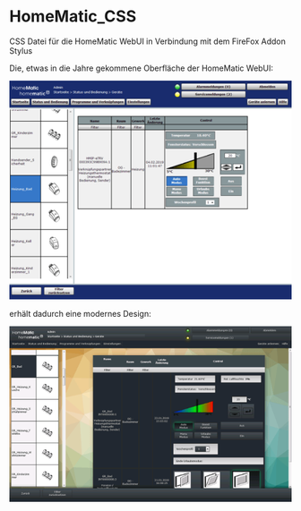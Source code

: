 # HomeMatic_CSS
CSS Datei für die HomeMatic WebUI in Verbindung mit dem FireFox Addon Stylus

Die, etwas in die Jahre gekommene Oberfläche der HomeMatic WebUI:

![WebUI Original](/images/WebUI_Original_sm.png)

erhält dadurch eine modernes Design:

![WebUI Neu](/images/WebUI_Neues_Design_1_sm.png)
